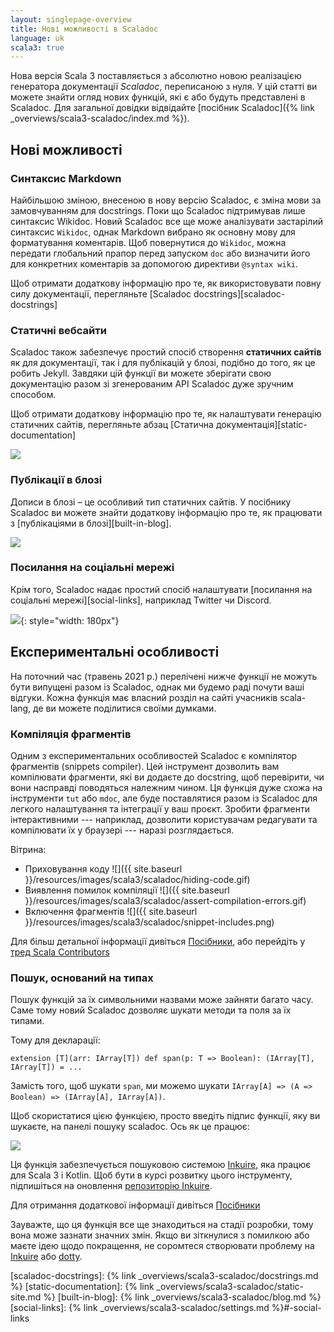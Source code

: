 ```yaml
---
layout: singlepage-overview
title: Нові можливості в Scaladoc
language: uk
scala3: true
---
```


Нова версія Scala 3 поставляється з абсолютно новою реалізацією генератора документації _Scaladoc_, переписаною з нуля.
У цій статті ви можете знайти огляд нових функцій, які є або будуть представлені в Scaladoc.
Для загальної довідки відвідайте [посібник Scaladoc]({% link _overviews/scala3-scaladoc/index.md %}).

## Нові можливості

### Синтаксис Markdown

Найбільшою зміною, внесеною в нову версію Scaladoc, є зміна мови за замовчуванням для docstrings. Поки що Scaladoc підтримував лише синтаксис Wikidoc.
Новий Scaladoc все ще може аналізувати застарілий синтаксис `Wikidoc`, однак Markdown вибрано як основну мову для форматування коментарів.
Щоб повернутися до `Wikidoc`, можна передати глобальний прапор перед запуском `doc` або визначити його для конкретних коментарів за допомогою директиви `@syntax wiki`.

Щоб отримати додаткову інформацію про те, як використовувати повну силу документації, перегляньте [Scaladoc docstrings][scaladoc-docstrings]


### Статичні вебсайти

Scaladoc також забезпечує простий спосіб створення **статичних сайтів** як для документації, так і для публікацій у блозі, подібно до того, як це робить Jekyll.
Завдяки цій функції ви можете зберігати свою документацію разом зі згенерованим API Scaladoc дуже зручним способом.

Щоб отримати додаткову інформацію про те, як налаштувати генерацію статичних сайтів, перегляньте абзац [Статична документація][static-documentation]

![](/resources/images/scala3/scaladoc/static-site.png)

### Публікації в блозі

Дописи в блозі – це особливий тип статичних сайтів. У посібнику Scaladoc ви можете знайти додаткову інформацію про те, як працювати з [публікаціями в блозі][built-in-blog].

![](/resources/images/scala3/scaladoc/blog-post.png)

### Посилання на соціальні мережі

Крім того, Scaladoc надає простий спосіб налаштувати [посилання на соціальні мережі][social-links], наприклад Twitter чи Discord.

![](/resources/images/scala3/scaladoc/social-links.png){: style="width: 180px"}

## Експериментальні особливості

На поточний час (травень 2021 р.) перелічені нижче функції не можуть бути випущені разом із Scaladoc, однак ми будемо раді почути ваші відгуки. 
Кожна функція має власний розділ на сайті учасників scala-lang, де ви можете поділитися своїми думками.

### Компіляція фрагментів

Одним з експериментальних особливостей Scaladoc є компілятор фрагментів (snippets compiler). 
Цей інструмент дозволить вам компілювати фрагменти, які ви додаєте до docstring, щоб перевірити, чи вони насправді поводяться належним чином. 
Ця функція дуже схожа на інструменти `tut` або `mdoc`, але буде поставлятися разом із Scaladoc для легкого налаштування та інтеграції у ваш проєкт. 
Зробити фрагменти інтерактивними --- наприклад, дозволити користувачам редагувати та компілювати їх у браузері --- наразі розглядається.

Вітрина:
* Приховування коду ![]({{ site.baseurl }}/resources/images/scala3/scaladoc/hiding-code.gif)
* Виявлення помилок компіляції ![]({{ site.baseurl }}/resources/images/scala3/scaladoc/assert-compilation-errors.gif)
* Включення фрагментів ![]({{ site.baseurl }}/resources/images/scala3/scaladoc/snippet-includes.png)

Для більш детальної інформації дивіться [Посібники](/scala3/guides/scaladoc/snippet-compiler.html), або перейдіть у [тред Scala Contributors](https://contributors.scala-lang.org/t/snippet-validation-in-scaladoc-for-scala-3/4976)

### Пошук, оснований на типах

Пошук функцій за їх символьними назвами може зайняти багато часу.
Саме тому новий Scaladoc дозволяє шукати методи та поля за їх типами.

Тому для декларації:
```
extension [T](arr: IArray[T]) def span(p: T => Boolean): (IArray[T], IArray[T]) = ...
```
Замість того, щоб шукати `span`, ми можемо шукати `IArray[A] => (A => Boolean) => (IArray[A], IArray[A])`.

Щоб скористатися цією функцією, просто введіть підпис функції, яку ви шукаєте, на панелі пошуку scaladoc. Ось як це працює:

![](/resources/images/scala3/scaladoc/inkuire-1.0.0-M2_js_flatMap.gif)

Ця функція забезпечується пошуковою системою [Inkuire](https://github.com/VirtusLab/Inkuire), яка працює для Scala 3 і Kotlin. Щоб бути в курсі розвитку цього інструменту, підпишіться на оновлення [репозиторію Inkuire](https://github.com/VirtusLab/Inkuire).

Для отримання додаткової інформації дивіться [Посібники](/scala3/guides/scaladoc/search-engine.html)

Зауважте, що ця функція все ще знаходиться на стадії розробки, тому вона може зазнати значних змін.
Якщо ви зіткнулися з помилкою або маєте ідею щодо покращення, не соромтеся створювати проблему на [Inkuire](https://github.com/VirtusLab/Inkuire/issues/new) або [dotty](https://github.com/lampepfl/dotty/issues/new).

[scaladoc-docstrings]: {% link _overviews/scala3-scaladoc/docstrings.md %}
[static-documentation]: {% link _overviews/scala3-scaladoc/static-site.md %}
[built-in-blog]: {% link _overviews/scala3-scaladoc/blog.md %}
[social-links]: {% link _overviews/scala3-scaladoc/settings.md %}#-social-links
